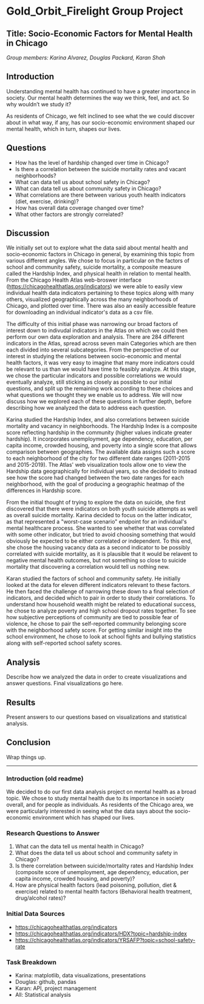 # Gold_Orbit_Firelight Group Project
## Title: Socio-Economic Factors for Mental Health in Chicago

*Group members: Karina Alvarez, Douglas Packard, Karan Shah*

## Introduction
Understanding mental health has continued to have a greater importance in society. Our mental health determines the way we think, feel, and act. So why wouldn’t we study it?

As residents of Chicago, we felt inclined to see what the we could discover about in what way, if any, has our socio-economic environment shaped our mental health, which in turn, shapes our lives. 


## Questions
* How has the level of hardship changed over time in Chicago? 
* Is there a correlation between the suicide mortality rates and vacant neighborhoods?
* What can data tell us about school safety in Chicago?
* What can data tell us about community safety in Chicago?
* What correlations are there between various youth health indicators (diet, exercise, drinking)?
* How has overall data coverage changed over time?
* What other factors are strongly correlated?

## Discussion
We initially set out to explore what the data said about mental health and socio-economic factors in Chicago in general, by examining this topic from various different angles. We chose to focus in particular on the factors of school and community safety, suicide mortality, a composite measure called the Hardship Index, and physical health in relation to mental health. From the Chicago Health Atlas web-broswer interface (https://chicagohealthatlas.org/indicators) we were able to easily view individual health data indicators pertaining to these topics along with many others, visualized geographically across the many neighborhoods of Chicago, and plotted over time. There was also an easily accessible feature for downloading an individual indicator's data as a csv file.

The difficulty of this initial phase was narrowing our broad factors of interest down to indivudal indicators in the Atlas on which we could then perform our own data exploration and analysis. There are 284 different indicators in the Atlas, spread across seven main Categories which are then each divided into several subcategories. From the perspective of our interest in studying the relations between socio-economic and mental health factors, it was very easy to imagine that many more indicators could be relevant to us than we would have time to feasibly analyze. At this stage, we chose the particular indicators and possible correlations we would eventually analyze, still sticking as closely as possible to our initial questions, and split up the remaining work according to these choices and what questions we thought they we enable us to address. We will now discuss how we explored each of these questions in further depth, before describing how we analyzed the data to address each question.

Karina studied the Hardship Index, and also correlations between suicide mortality and vacancy in neighborhoods. The Hardship Index is a composite score reflecting hardship in the community (higher values indicate greater hardship). It incorporates unemployment, age dependency, education, per capita income, crowded housing, and poverty into a single score that allows comparison between geographies. The available data assigns such a score to each neighborhood of the city for two different date ranges (2011-2015 and 2015-2019). The Atlas' web visualization tools allow one to view the Hardship data geographically for individual years, so she decided to instead see how the score had changed between the two date ranges for each neighborhood, with the goal of producing a geographic heatmap of the differences in Hardship score.

From the initial thought of trying to explore the data on suicide, she first discovered that there were indicators on both youth suicide attempts as well as overall suicide mortality. Karina decided to focus on the latter indicator, as that represented a "worst-case scenario" endpoint for an individual's mental healthcare process. She wanted to see whether that was correlated with some other indicator, but tried to avoid choosing something that would obviously be expected to be either correlated *or* independent. To this end, she chose the housing vacancy data as a second indicator to be possibly correlated with suicide mortality, as it is plausible that it would be relavent to negative mental health outcomes, but not something so close to suicide mortality that discovering a correlation would tell us nothing new.

Karan studied the factors of school and community safety. He initially looked at the data for eleven different indicators relevant to these factors. He then faced the challenge of narrowing these down to a final selection of indicators, and decided which to pair in order to study their correlations. To understand how household wealth might be related to educational success, he chose to analyze poverty and high school dropout rates together. To see how subjective perceptions of community are tied to possible fear of violence, he chose to pair the self-reported community belonging score with the neighborhood safety score. For getting similar insight into the school environment, he chose to look at school fights and bullying statistics along with self-reported school safety scores. 

## Analysis
Describe how we analyzed the data in order to create visualizations and answer questions. Final visualizations go here.

## Results
Present answers to our questions based on visualizations and statistical analysis.

## Conclusion
Wrap things up.
___
### Introduction (old readme)
We decided to do our first data analysis project on mental health as a broad topic. We chose to study mental health due to its importance in society overall, and for  people as individuals. As residents of the Chicago area, we were particularly interested in seeing what the data says about the socio-economic environment which has shaped our lives. 

### Research Questions to Answer
1. What can the data tell us mental health in Chicago?
2. What does the data tell us about school and community safety in Chicago?
3. Is there correlation between suicide/mortality rates and Hardship Index (composite score of unemployment, age dependency, education, per capita income, crowded housing, and poverty)?
4. How are physical health factors (lead poisoning, pollution, diet & exercise) related to mental health factors (Behavioral health treatment, drug/alcohol rates)? 

### Initial Data Sources
* https://chicagohealthatlas.org/indicators
* https://chicagohealthatlas.org/indicators/HDX?topic=hardship-index
* https://chicagohealthatlas.org/indicators/YRSAFP?topic=school-safety-rate

### Task Breakdown
* Karina: matplotlib, data visualizations, presentations
* Douglas: github, pandas
* Karan: API,  project management
* All: Statistical analysis

